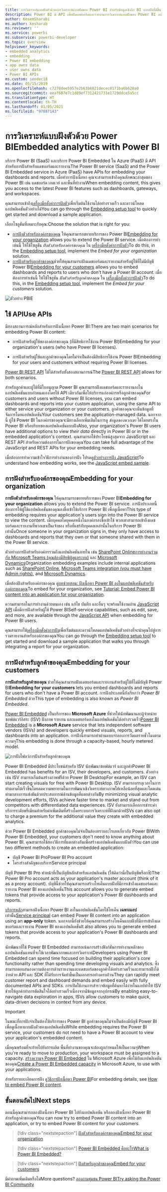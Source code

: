 ```yaml
---
title: การวิเคราะห์แบบฝังตัวด้วยการวิเคราะห์แบบฝังของ Power BI สำหรับข้อมูลเชิงลึก BI แบบฝังที่ดีขึ้น
description: Power BI มี API เพื่อฝังแดชบอร์ดและรายงานการวิเคราะห์แบบฝังของ Power BI ลงในแอปพลิเคชัน เพื่อให้ได้ข้อมูลเชิงลึก BI แบบฝังที่ดีขึ้นโดยใช้การวิเคราะห์แบบฝังตัวของ Power BI
author: KesemSharabi
ms.author: kesharab
ms.reviewer: ''
ms.service: powerbi
ms.subservice: powerbi-developer
ms.topic: overview
helpviewer_keywords:
- embedded analytics
- embedding
- Power BI embedding
- app owns data
- user owns data
- Power BI APIs
ms.custom: seodec18
ms.date: 05/15/2019
ms.openlocfilehash: c7278dee5957e2b63b6821decec0171ba6b628a0
ms.sourcegitcommit: eeaf607e7c1d89ef7312421731e1729ddce5a5cc
ms.translationtype: HT
ms.contentlocale: th-TH
ms.lasthandoff: 01/05/2021
ms.locfileid: "97887143"
---
```

# <a name="embedded-analytics-with-power-bi"></a><span data-ttu-id="41b99-104">การวิเคราะห์แบบฝังตัวด้วย Power BI</span><span class="sxs-lookup"><span data-stu-id="41b99-104">Embedded analytics with Power BI</span></span>

<span data-ttu-id="41b99-105">บริการ Power BI (SaaS) และบริการ Power BI Embedded ใน Azure (PaaS) มี API สำหรับการฝังสำหรับแดชบอร์ดและรายงาน</span><span class="sxs-lookup"><span data-stu-id="41b99-105">The Power BI service (SaaS) and the Power BI Embedded service in Azure (PaaS) have APIs for embedding your dashboards and reports.</span></span> <span data-ttu-id="41b99-106">เมื่อทำการฝังเนื้อหา คุณจะสามารถเข้าถึงคุณลักษณะล่าสุดของ Power BI เช่น แดชบอร์ด เกตเวย์ และพื้นที่ทำงาน</span><span class="sxs-lookup"><span data-stu-id="41b99-106">When embedding content, this gives you access to the latest Power BI features such as dashboards, gateways, and workspaces.</span></span>

<span data-ttu-id="41b99-107">คุณสามารถเข้าถึง[เครื่องมือตั้งค่าการฝังตัว](https://aka.ms/embedsetup)เพื่อเริ่มต้นใช้งานได้อย่างรวดเร็ว และดาวน์โหลดแอปพลิเคชันตัวอย่างได้</span><span class="sxs-lookup"><span data-stu-id="41b99-107">You can go through the [Embedding setup tool](https://aka.ms/embedsetup) to quickly get started and download a sample application.</span></span>

<span data-ttu-id="41b99-108">เลือกโซลูชันที่เหมาะกับคุณ:</span><span class="sxs-lookup"><span data-stu-id="41b99-108">Choose the solution that is right for you:</span></span>

* <span data-ttu-id="41b99-109">[การฝังตัวสำหรับองค์กรของคุณ](embedding.md#embedding-for-your-organization) ให้คุณสามารถขยายบริการของ Power BI</span><span class="sxs-lookup"><span data-stu-id="41b99-109">[Embedding for your organization](embedding.md#embedding-for-your-organization) allows you to extend the Power BI service.</span></span> <span data-ttu-id="41b99-110">เมื่อต้องการทำเช่นนี้ ให้ใช้โซลูชัน *ฝังตัวสำหรับองค์กรของคุณ* ใน [เครื่องมือตั้งค่าการฝังตัว](https://app.powerbi.com/embedsetup)</span><span class="sxs-lookup"><span data-stu-id="41b99-110">To do this, in the [Embedding setup tool](https://app.powerbi.com/embedsetup), implement the *Embed for your organization* solution.</span></span>
* <span data-ttu-id="41b99-111">[การฝังสำหรับลูกค้าของคุณ](embedding.md#embedding-for-your-customers)ช่วยให้คุณสามารถฝังแดชบอร์ดและรายงานสำหรับผู้ใช้ที่ไม่มีบัญชี Power BI</span><span class="sxs-lookup"><span data-stu-id="41b99-111">[Embedding for your customers](embedding.md#embedding-for-your-customers) allows you to embed dashboards and reports to users who don't have a Power BI account.</span></span> <span data-ttu-id="41b99-112">เมื่อต้องการทำเช่นนี้ ให้ใช้โซลูชัน *ฝังตัวสำหรับลูกค้าของคุณ* ใน [เครื่องมือตั้งค่าการฝังตัว](https://app.powerbi.com/embedsetup)</span><span class="sxs-lookup"><span data-stu-id="41b99-112">To do this, in the [Embedding setup tool](https://app.powerbi.com/embedsetup), implement the *Embed for your customers* solution.</span></span>

![ตัวอย่าง PBIE](media/embedding/what-can-you-do-02.png)

## <a name="use-apis"></a><span data-ttu-id="41b99-114">ใช้ API</span><span class="sxs-lookup"><span data-stu-id="41b99-114">Use APIs</span></span>

<span data-ttu-id="41b99-115">มีสองสถานการณ์หลักสำหรับการฝังเนื้อหา Power BI:</span><span class="sxs-lookup"><span data-stu-id="41b99-115">There are two main scenarios for embedding Power BI content:</span></span>
- <span data-ttu-id="41b99-116">การฝังสำหรับผู้ใช้ขององค์กรของคุณ (ที่มีสิทธิการใช้งาน Power BI)</span><span class="sxs-lookup"><span data-stu-id="41b99-116">Embedding for your organization's users (who have Power BI licenses).</span></span> 
 
- <span data-ttu-id="41b99-117">การฝังสำหรับผู้ใช้และลูกค้าของคุณโดยไม่จำเป็นต้องมีสิทธิการใช้งาน Power BI</span><span class="sxs-lookup"><span data-stu-id="41b99-117">Embedding for your users and customers without requiring Power BI licenses.</span></span> 

<span data-ttu-id="41b99-118">[Power BI REST API](/rest/api/power-bi/) ใช้ได้สำหรับทั้งสองสถานการณ์</span><span class="sxs-lookup"><span data-stu-id="41b99-118">The [Power BI REST API](/rest/api/power-bi/) allows for both scenarios.</span></span>

<span data-ttu-id="41b99-119">สำหรับลูกค้าและผู้ใช้ที่มีใบอนุญาต Power BI คุณสามารถฝังแดชบอร์ดและรายงานลงในแอปพลิเคชันแบบกำหนดเองโดยใช้ API เดียวกันเพื่อให้บริการแก่องค์กรหรือลูกค้าของคุณ</span><span class="sxs-lookup"><span data-stu-id="41b99-119">For customers and users without Power BI licenses, you can embed dashboards and reports into your custom application, using the same API to either service your organization or your customers.</span></span> <span data-ttu-id="41b99-120">ลูกค้าของคุณจะเห็นข้อมูลที่จัดการโดยแอปพลิเคชัน</span><span class="sxs-lookup"><span data-stu-id="41b99-120">Your customers see the application-managed data.</span></span> <span data-ttu-id="41b99-121">นอกจากนี้ ผู้ใช้ Power BI ในองค์กรของคุณจะมีทางเลือกเพิ่มเติมในการดู *ข้อมูลของพวกเขา* ได้โดยตรงใน Power BI หรือบริบทของแอปพลิเคชันแบบฝัง</span><span class="sxs-lookup"><span data-stu-id="41b99-121">Also, your organization's Power BI users have additional options to view *their data* directly in Power BI or in the  embedded application's context.</span></span> <span data-ttu-id="41b99-122">คุณสามารถใช้ประโยชน์สูงสุดจาก JavaScript และ REST API สำหรับความต้องการในการฝังของคุณ</span><span class="sxs-lookup"><span data-stu-id="41b99-122">You can take full advantage of the JavaScript and REST APIs for your embedding needs.</span></span>

<span data-ttu-id="41b99-123">เมื่อต้องการทำความเข้าใจวิธีการทำงานของการฝัง โปรดดู[ตัวอย่างการฝัง JavaScript](https://microsoft.github.io/PowerBI-JavaScript/demo/)</span><span class="sxs-lookup"><span data-stu-id="41b99-123">To understand how embedding works, see the [JavaScript embed sample](https://microsoft.github.io/PowerBI-JavaScript/demo/).</span></span>

## <a name="embedding-for-your-organization"></a><span data-ttu-id="41b99-124">การฝังสำหรับองค์กรของคุณ</span><span class="sxs-lookup"><span data-stu-id="41b99-124">Embedding for your organization</span></span>

<span data-ttu-id="41b99-125">**การฝังตัวสำหรับองค์กรของคุณ** ให้คุณสามารถขยายบริการของ Power BI</span><span class="sxs-lookup"><span data-stu-id="41b99-125">**Embedding for your organization** allows you to extend the Power BI service.</span></span> <span data-ttu-id="41b99-126">การฝังประเภทนี้ต้องการให้ผู้ใช้แอปพลิเคชันของคุณลงชื่อเข้าใช้บริการ Power BI เพื่อดูเนื้อหา</span><span class="sxs-lookup"><span data-stu-id="41b99-126">This type of embedding requires your application's users sign into the Power BI service to view the content.</span></span> <span data-ttu-id="41b99-127">เมื่อบุคคลใดบุคคลหนึ่งในองค์กรลงชื่อเข้าใช้ พวกเขาสามารถเข้าถึงแดชบอร์ดและรายงานที่พวกเขาเป็นเจ้าของ หรือที่แชร์กับบุคคลเหล่านั้นในบริการ Power BI เท่านั้น</span><span class="sxs-lookup"><span data-stu-id="41b99-127">Once someone in your organization signs in, they only have access to dashboards and reports that they own or that someone shared with them in the Power BI service.</span></span>

<span data-ttu-id="41b99-128">ตัวอย่างการฝังสำหรับองค์กรรวมถึงแอปพลิเคชันภายใน เช่น [SharePoint Online](https://powerbi.microsoft.com/blog/integrate-power-bi-reports-in-sharepoint-online/)[การทำงานร่วมกับ Microsoft Teams (คุณต้องมีสิทธิผู้ดูแลระบบ)](https://powerbi.microsoft.com/blog/power-bi-teams-up-with-microsoft-teams/) และ [Microsoft Dynamics](/dynamics365/customer-engagement/basics/add-edit-power-bi-visualizations-dashboard)</span><span class="sxs-lookup"><span data-stu-id="41b99-128">Organization embedding examples include internal applications such as [SharePoint Online](https://powerbi.microsoft.com/blog/integrate-power-bi-reports-in-sharepoint-online/), [Microsoft Teams integration (you must have Admin rights)](https://powerbi.microsoft.com/blog/power-bi-teams-up-with-microsoft-teams/), and [Microsoft Dynamics](/dynamics365/customer-engagement/basics/add-edit-power-bi-visualizations-dashboard).</span></span>

<span data-ttu-id="41b99-129">เมื่อต้องฝังสำหรับองค์กรของคุณ ดู[บทช่วยสอน: ฝังเนื้อหา Power BI ลงในแอปพลิเคชันสำหรับองค์กรของคุณ](embed-sample-for-your-organization.md)</span><span class="sxs-lookup"><span data-stu-id="41b99-129">To embed for your organization, see [Tutorial: Embed Power BI content into an application for your organization](embed-sample-for-your-organization.md).</span></span>

<span data-ttu-id="41b99-130">ความสามารถในการทำงานด้วยตนเอง เช่น แก้ไข บันทึก และอื่นๆ จะพร้อมใช้งานผ่าน [JavaScript API](https://github.com/Microsoft/PowerBI-JavaScript) เมื่อมีการฝังสำหรับผู้ใช้ Power BI</span><span class="sxs-lookup"><span data-stu-id="41b99-130">Self-service capabilities, such as edit, save, and more, are available through the [JavaScript API](https://github.com/Microsoft/PowerBI-JavaScript) when embedding for Power BI users.</span></span>

<span data-ttu-id="41b99-131">คุณสามารถใช้[เครื่องมือตั้งค่าการฝัง](https://app.powerbi.com/embedsetup)เพื่อเริ่มต้นและดาวน์โหลดแอปพลิเคชันตัวอย่างที่จะนำคุณไปสู่การรวมรายงานสำหรับองค์กรของคุณ</span><span class="sxs-lookup"><span data-stu-id="41b99-131">You can go through the [Embedding setup tool](https://app.powerbi.com/embedsetup) to get started and download a sample application that walks you through integrating a report for your organization.</span></span>

## <a name="embedding-for-your-customers"></a><span data-ttu-id="41b99-132">การฝังสำหรับลูกค้าของคุณ</span><span class="sxs-lookup"><span data-stu-id="41b99-132">Embedding for your customers</span></span>

<span data-ttu-id="41b99-133">**การฝังสำหรับลูกค้าของคุณ** ช่วยให้คุณสามารถฝังแดชบอร์ดและรายงานสำหรับผู้ใช้ที่ไม่มีบัญชี Power BI</span><span class="sxs-lookup"><span data-stu-id="41b99-133">**Embedding for your customers** lets you embed dashboards and reports for users who don't have a Power BI account.</span></span> <span data-ttu-id="41b99-134">การฝังประเภทนี้ยังเรียกว่า *Power BI Embedded* ด้วย</span><span class="sxs-lookup"><span data-stu-id="41b99-134">This type of embedding is also known as *Power BI Embedded*.</span></span>

<span data-ttu-id="41b99-135">[Power BI Embedded](azure-pbie-what-is-power-bi-embedded.md) เป็นบริการของ **Microsoft Azure** ที่ช่วยให้นักพัฒนาและผู้จำหน่ายซอฟต์แวร์อิสระ (ISV) ฝังภาพ รายงาน และแดชบอร์ดลงในแอปพลิเคชันได้อย่างรวดเร็ว</span><span class="sxs-lookup"><span data-stu-id="41b99-135">[Power BI Embedded](azure-pbie-what-is-power-bi-embedded.md) is a **Microsoft Azure** service that lets independent software vendors (ISVs) and developers quickly embed visuals, reports, and dashboards into an application.</span></span> <span data-ttu-id="41b99-136">การฝังนี้สามารถทำผ่านแบบจำลองการวัดผลรายชั่วโมงตามความจุ</span><span class="sxs-lookup"><span data-stu-id="41b99-136">This embedding is done through a capacity-based, hourly metered model.</span></span>

![การฝังโฟลว์การฝังสำหรับลูกค้าของคุณ](media/embedding/powerbi-embed-flow.png)

<span data-ttu-id="41b99-138">Power BI Embedded มีประโยชน์สำหรับ ISV นักพัฒนาซอฟต์แวร์ และลูกค้า</span><span class="sxs-lookup"><span data-stu-id="41b99-138">Power BI Embedded has benefits for an ISV, their developers, and customers.</span></span> <span data-ttu-id="41b99-139">ตัวอย่างเช่น ISV สามารถเริ่มต้นสร้างภาพฟรีด้วย Power BI Desktop</span><span class="sxs-lookup"><span data-stu-id="41b99-139">For example, an ISV can start creating visuals for free with Power BI Desktop.</span></span> <span data-ttu-id="41b99-140">ISV สามารถบรรลุเวลาในการทำตลาดได้เร็วขึ้นโดยลดความพยายามในการพัฒนาเชิงวิเคราะห์ทางภาพให้เหลือน้อยที่สุดและโดดเด่นท่ามกลางการแข่งขันด้วยประสบการณ์ด้านข้อมูลที่แตกต่างกัน</span><span class="sxs-lookup"><span data-stu-id="41b99-140">By minimizing visual analytic development efforts, ISVs achieve faster time to market and stand out from competitors with differentiated data experiences.</span></span> <span data-ttu-id="41b99-141">ISV ยังสามารถเลือกการชำระค่าบริการระดับพรีเมียมสำหรับค่าเพิ่มเติมที่สร้างโดยระบบการวิเคราะห์ที่ฝังมาด้วย</span><span class="sxs-lookup"><span data-stu-id="41b99-141">ISVs can also opt to charge a premium for the additional value they create with embedded analytics.</span></span>

<span data-ttu-id="41b99-142">ด้วย Power BI Embedded ลูกค้าของคุณไม่จำเป็นต้องทราบอะไรเลยเกี่ยวกับ Power BI</span><span class="sxs-lookup"><span data-stu-id="41b99-142">With Power BI Embedded, your customers don't need to know anything about Power BI.</span></span> <span data-ttu-id="41b99-143">คุณสามารถใช้สองวิธีการที่แตกต่างกันเพื่อสร้างแอปพลิเคชันแบบฝังตัว</span><span class="sxs-lookup"><span data-stu-id="41b99-143">You can use two different methods to create an embedded application:</span></span>
- <span data-ttu-id="41b99-144">บัญชี Power BI Pro</span><span class="sxs-lookup"><span data-stu-id="41b99-144">Power BI Pro account</span></span> 
- <span data-ttu-id="41b99-145">โครงร่างสำคัญของบริการ</span><span class="sxs-lookup"><span data-stu-id="41b99-145">Service principal</span></span> 

<span data-ttu-id="41b99-146">บัญชี Power BI Pro ทำหน้าที่เป็นบัญชีหลักสำหรับแอปพลิเคชัน (ให้คิดว่านี่เป็นบัญชีพร็อกซี)</span><span class="sxs-lookup"><span data-stu-id="41b99-146">The Power BI Pro account acts as your application's master account (think of it as a proxy account).</span></span> <span data-ttu-id="41b99-147">บัญชีนี้ช่วยให้คุณสามารถสร้างโทเค็นแบบฝังที่มีการเข้าถึงแดชบอร์ดและรายงาน Power BI ของแอปพลิเคชั่น</span><span class="sxs-lookup"><span data-stu-id="41b99-147">This account allows you to generate embed tokens that provide access to your application's Power BI dashboards and reports.</span></span>

<span data-ttu-id="41b99-148">[บริการหลัก](embed-service-principal.md)สามารถฝังเนื้อหา Power BI ลงในแอปพลิเคชันโดยใช้โทเค็น **เฉพาะแอป** เท่านั้น</span><span class="sxs-lookup"><span data-stu-id="41b99-148">[Service principal](embed-service-principal.md) can embed Power BI content into an application using an **app-only** token.</span></span> <span data-ttu-id="41b99-149">นอกจากนี้ยังช่วยให้คุณสามารถสร้างโทเค็นแบบฝังที่มีการเข้าถึงแดชบอร์ดและรายงาน Power BI ของแอปพลิเคชั่น</span><span class="sxs-lookup"><span data-stu-id="41b99-149">It also allows you to generate embed tokens that provide access to your application's Power BI dashboards and reports.</span></span>

<span data-ttu-id="41b99-150">นักพัฒนาที่ใช้ Power BI Embedded สามารถเน้นการสร้างฟังก์ชันการทำงานหลักของแอปพลิเคชันแทนที่จะใช้เวลาพัฒนาภาพและการวิเคราะห์</span><span class="sxs-lookup"><span data-stu-id="41b99-150">Developers using Power BI Embedded can spend time focused on building their application's core functionality rather than spending time developing visuals and analytics.</span></span> <span data-ttu-id="41b99-151">ซึ่งสามารถตอบสนองความต้องการด้านรายงานและแดชบอร์ดของลูกค้าได้อย่างรวดเร็วและสามารถฝังได้ง่ายด้วย API และ SDK ที่ได้รับการจัดทำขึ้นเป็นเอกสารอย่างครบถ้วน</span><span class="sxs-lookup"><span data-stu-id="41b99-151">They can rapidly meet customer report and dashboard demands and embed easily with fully documented APIs and SDKs.</span></span> <span data-ttu-id="41b99-152">การเปิดใช้งานการสำรวจข้อมูลที่ค้นหาได้ง่ายในแอปทำให้ ISV ช่วยให้ลูกค้าทำการตัดสินใจได้อย่างรวดเร็วเนื่องจากมีข้อมูลจากอุปกรณ์</span><span class="sxs-lookup"><span data-stu-id="41b99-152">By enabling easy-to-navigate data exploration in apps, ISVs allow customers to make quick, data-driven decisions in context from any device.</span></span>

> [!IMPORTANT]
> <span data-ttu-id="41b99-153">ในขณะที่การฝังจำเป็นต้องใช้บริการของ Power BI ลูกค้าของคุณไม่จำเป็นต้องมีบัญชี Power BI เพื่อดูเนื้อหาแบบฝังตัวของแอปพลิเคชั่น</span><span class="sxs-lookup"><span data-stu-id="41b99-153">While embedding requires the Power BI service, your customers do not need to have a Power BI account to view your application's embedded content.</span></span>

<span data-ttu-id="41b99-154">เมื่อคุณพร้อมที่จะย้ายไปยังการผลิต พื้นที่ทำงานของคุณจะต้องถูกกำหนดให้เป็นความจุ</span><span class="sxs-lookup"><span data-stu-id="41b99-154">When you're ready to move to production, your workspace must be assigned to a capacity.</span></span> <span data-ttu-id="41b99-155">[สร้างความจุ Power BI Embedded](azure-pbie-create-capacity.md) ใน Microsoft Azure เพื่อใช้กับแอปพลิเคชันของคุณ</span><span class="sxs-lookup"><span data-stu-id="41b99-155">[Create a Power BI Embedded capacity](azure-pbie-create-capacity.md) in Microsoft Azure, to use with your applications.</span></span>

<span data-ttu-id="41b99-156">สำหรับรายละเอียดการฝัง ดู[วิธีการฝังเนื้อหา Power BI](embed-sample-for-customers.md)</span><span class="sxs-lookup"><span data-stu-id="41b99-156">For embedding details, see [How to embed Power BI content](embed-sample-for-customers.md).</span></span>

## <a name="next-steps"></a><span data-ttu-id="41b99-157">ขั้นตอนถัดไป</span><span class="sxs-lookup"><span data-stu-id="41b99-157">Next steps</span></span>

<span data-ttu-id="41b99-158">ตอนนี้คุณสามารถลองฝังเนื้อหา Power BI ไปยังแอปพลิเคชัน หรือลองฝังเนื้อหา Power BI สำหรับลูกค้าของคุณ</span><span class="sxs-lookup"><span data-stu-id="41b99-158">You can now try to embed Power BI content into an application, or try to embed Power BI content for your customers.</span></span>

> [!div class="nextstepaction"]
> [<span data-ttu-id="41b99-159">ฝังตัวสำหรับองค์กรของคุณ</span><span class="sxs-lookup"><span data-stu-id="41b99-159">Embed for your organization</span></span>](embed-sample-for-your-organization.md)

> [!div class="nextstepaction"]
> [<span data-ttu-id="41b99-160">Power BI Embedded คืออะไร</span><span class="sxs-lookup"><span data-stu-id="41b99-160">What is Power BI Embedded?</span></span>](azure-pbie-what-is-power-bi-embedded.md)

> [!div class="nextstepaction"]
>[<span data-ttu-id="41b99-161">ฝังสำหรับลูกค้าของคุณ</span><span class="sxs-lookup"><span data-stu-id="41b99-161">Embed for your customers</span></span>](embed-sample-for-customers.md)

<span data-ttu-id="41b99-162">มีคำถามเพิ่มเติมหรือไม่</span><span class="sxs-lookup"><span data-stu-id="41b99-162">More questions?</span></span> [<span data-ttu-id="41b99-163">ลองถามชุมชน Power BI</span><span class="sxs-lookup"><span data-stu-id="41b99-163">Try asking the Power BI Community</span></span>](https://community.powerbi.com/)